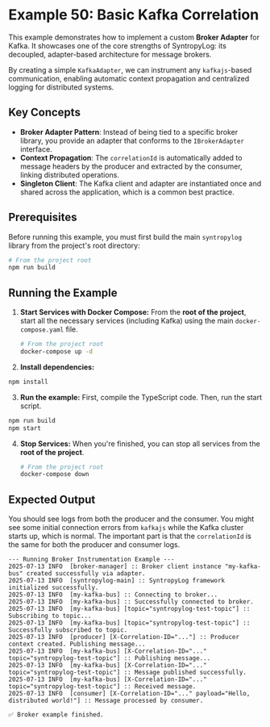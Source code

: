 # Example 50: Basic Kafka Correlation

This example demonstrates how to implement a custom **Broker Adapter** for Kafka. It showcases one of the core strengths of SyntropyLog: its decoupled, adapter-based architecture for message brokers.

By creating a simple `KafkaAdapter`, we can instrument any `kafkajs`-based communication, enabling automatic context propagation and centralized logging for distributed systems.

## Key Concepts

- **Broker Adapter Pattern**: Instead of being tied to a specific broker library, you provide an adapter that conforms to the `IBrokerAdapter` interface.
- **Context Propagation**: The `correlationId` is automatically added to message headers by the producer and extracted by the consumer, linking distributed operations.
- **Singleton Client**: The Kafka client and adapter are instantiated once and shared across the application, which is a common best practice.

## Prerequisites

Before running this example, you must first build the main `syntropylog` library from the project's root directory:

```bash
# From the project root
npm run build
```

## Running the Example

1.  **Start Services with Docker Compose:**
    From the **root of the project**, start all the necessary services (including Kafka) using the main `docker-compose.yaml` file.

    ```bash
    # From the project root
    docker-compose up -d
    ```

2.  **Install dependencies:**

   ```bash
   npm install
   ```

3.  **Run the example:**
    First, compile the TypeScript code. Then, run the start script.

   ```bash
   npm run build
   npm start
   ```

4.  **Stop Services:**
    When you're finished, you can stop all services from the **root of the project**.

    ```bash
    # From the project root
    docker-compose down
    ```

## Expected Output

You should see logs from both the producer and the consumer. You might see some initial connection errors from `kafkajs` while the Kafka cluster starts up, which is normal. The important part is that the `correlationId` is the same for both the producer and consumer logs.

```log
--- Running Broker Instrumentation Example ---
2025-07-13 INFO  [broker-manager] :: Broker client instance "my-kafka-bus" created successfully via adapter.
2025-07-13 INFO  [syntropylog-main] :: SyntropyLog framework initialized successfully.
2025-07-13 INFO  [my-kafka-bus] :: Connecting to broker...
2025-07-13 INFO  [my-kafka-bus] :: Successfully connected to broker.
2025-07-13 INFO  [my-kafka-bus] [topic="syntropylog-test-topic"] :: Subscribing to topic...
2025-07-13 INFO  [my-kafka-bus] [topic="syntropylog-test-topic"] :: Successfully subscribed to topic.
2025-07-13 INFO  [producer] [X-Correlation-ID="..."] :: Producer context created. Publishing message...
2025-07-13 INFO  [my-kafka-bus] [X-Correlation-ID="..." topic="syntropylog-test-topic"] :: Publishing message...
2025-07-13 INFO  [my-kafka-bus] [X-Correlation-ID="..." topic="syntropylog-test-topic"] :: Message published successfully.
2025-07-13 INFO  [my-kafka-bus] [X-Correlation-ID="..." topic="syntropylog-test-topic"] :: Received message.
2025-07-13 INFO  [consumer] [X-Correlation-ID="..." payload="Hello, distributed world!"] :: Message processed by consumer.

✅ Broker example finished.
```
